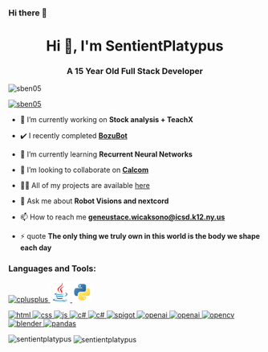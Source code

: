 ### Hi there 👋

<h1 align="center">Hi 👋, I'm SentientPlatypus</h1>
<h3 align="center">A 15 Year Old Full Stack Developer</h3>

<p align="left"> <img src="https://komarev.com/ghpvc/?username=sben05&label=Profile%20views&color=0e75b6&style=flat" alt="sben05" /> </p>

<p align="left"> <a href="https://github.com/ryo-ma/github-profile-trophy"><img src="https://github-profile-trophy.vercel.app/?username=sben05" alt="sben05" /></a> </p>

- 🔭 I’m currently working on **Stock analysis + TeachX**

- ✔️ I recently completed [**BozuBot**](http://sentientplatypus.pythonanywhere.com/products)

- 🌱 I’m currently learning **Recurrent Neural Networks**

- 👯 I’m looking to collaborate on [**Calcom**](https://www.pycalc.com/calcom)

- 👨‍💻 All of my projects are available [here](https://genew.sentientplatypu.repl.co)

- 💬 Ask me about **Robot Visions and nextcord**

- 📫 How to reach me **geneustace.wicaksono@icsd.k12.ny.us**

- ⚡ quote **The only thing we truly own in this world is the body we shape each day**



<h3 align="left">Languages and Tools:</h3>
<a href="https://doc.rust-lang.org/book" target="_blank"> <img src="https://www.nicepng.com/png/full/34-348422_community-spotlight-rust-programming-language.png" alt="cplusplus" width="40" height="40"/> </a> <a href="https://www.java.com" target="_blank"> <img src="https://raw.githubusercontent.com/devicons/devicon/master/icons/java/java-original.svg" alt="java" width="40" height="40"/> </a> <a href="https://www.python.org" target="_blank"> <img src="https://raw.githubusercontent.com/devicons/devicon/master/icons/python/python-original.svg" alt="python" width="40" height="40"/> </a>

<a href="https://www.python.org" target="_blank"> <img src="https://freeiconshop.com/wp-content/uploads/edd/html-flat.png" alt="html" width="40" height="40"/> </a>
<a href="https://www.python.org" target="_blank"> <img src="https://cdn.pixabay.com/photo/2017/08/05/11/16/logo-2582747_960_720.png" alt="css" width="40" height="40"/> </a>
<a href="https://www.python.org" target="_blank"> <img src="https://upload.wikimedia.org/wikipedia/commons/thumb/6/6a/JavaScript-logo.png/480px-JavaScript-logo.png" alt="js" width="40" height="40"/> </a>
<a href="https://www.python.org" target="_blank"> <img src="https://www.servernoobs.com/wp-content/uploads/2016/01/mongodb-logo-1.png" alt="c#" width="40" height="40"/> </a>
<a href="https://www.python.org" target="_blank"> <img src="https://iconape.com/wp-content/png_logo_vector/c.png" alt="c#" width="40" height="40"/> </a>
<a href="https://www.python.org" target="_blank"> <img src="https://static.spigotmc.org/img/spigot-og.png" alt="spigot" width="40" height="40"/> </a>
<a href="https://www.python.org" target="_blank"> <img src="https://i.imgur.com/RPrw70n.jpg" alt="openai" width="40" height="40"/> </a>
<a href="https://www.python.org" target="_blank"> <img src="https://pipedream.com/s.v0/app_mWnhBo/logo/orig" alt="openai" width="40" height="40"/> </a>
<a href="https://www.python.org" target="_blank"> <img src="https://i.pinimg.com/originals/f1/bc/3a/f1bc3a9ed4f836e92a33fc6b130db188.gif" alt="opencv" width="40" height="40"/> </a>
<a href="https://www.python.org" target="_blank"> <img src="https://iconarchive.com/download/i98223/dakirby309/simply-styled/Blender.ico" alt="blender" width="40" height="40"/> </a>
<a href="https://www.python.org" target="_blank"> <img src="https://pandas.pydata.org/static/img/favicon_white.ico" alt="pandas" width="40" height="40"/> </a>

<p><img align="left" src="https://github-readme-stats.vercel.app/api/top-langs?username=sentientplatypus&show_icons=true&locale=en&layout=compact" alt="sentientplatypus" /></p>

<p>&nbsp;<img align="center" src="https://github-readme-stats.vercel.app/api?username=sentientplatypus&show_icons=true&locale=en" alt="sentientplatypus" /></p>
